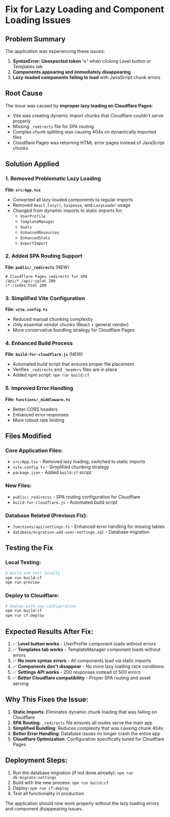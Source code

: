 # Fix for Lazy Loading and Component Loading Issues

## Problem Summary
The application was experiencing these issues:
1. **SyntaxError: Unexpected token '<'** when clicking Level button or Templates tab
2. **Components appearing and immediately disappearing**
3. **Lazy-loaded components failing to load** with JavaScript chunk errors

## Root Cause
The issue was caused by **improper lazy loading on Cloudflare Pages**:
- Vite was creating dynamic import chunks that Cloudflare couldn't serve properly
- Missing `_redirects` file for SPA routing
- Complex chunk splitting was causing 404s on dynamically imported files
- Cloudflare Pages was returning HTML error pages instead of JavaScript chunks

## Solution Applied

### 1. Removed Problematic Lazy Loading
**File: `src/App.tsx`**
- Converted all lazy-loaded components to regular imports
- Removed `React.lazy()`, `Suspense`, and `LazyLoader` usage
- Changed from dynamic imports to static imports for:
  - `UserProfile`
  - `TemplateManager` 
  - `Goals`
  - `EnhancedResources`
  - `EnhancedStats`
  - `ExportImport`

### 2. Added SPA Routing Support
**File: `public/_redirects`** (NEW)
```
# Cloudflare Pages redirects for SPA
/api/* /api/:splat 200
/* /index.html 200
```

### 3. Simplified Vite Configuration
**File: `vite.config.ts`**
- Reduced manual chunking complexity
- Only essential vendor chunks (React + general vendor)
- More conservative bundling strategy for Cloudflare Pages

### 4. Enhanced Build Process
**File: `build-for-cloudflare.js`** (NEW)
- Automated build script that ensures proper file placement
- Verifies `_redirects` and `_headers` files are in place
- Added npm script: `npm run build:cf`

### 5. Improved Error Handling
**File: `functions/_middleware.ts`**
- Better CORS headers
- Enhanced error responses
- More robust rate limiting

## Files Modified

### Core Application Files:
- `src/App.tsx` - Removed lazy loading, switched to static imports
- `vite.config.ts` - Simplified chunking strategy
- `package.json` - Added `build:cf` script

### New Files:
- `public/_redirects` - SPA routing configuration for Cloudflare
- `build-for-cloudflare.js` - Automated build script

### Database Related (Previous Fix):
- `functions/api/settings.ts` - Enhanced error handling for missing tables
- `database/migration-add-user-settings.sql` - Database migration

## Testing the Fix

### Local Testing:
```bash
# Build and test locally
npm run build:cf
npm run preview
```

### Deploy to Cloudflare:
```bash
# Deploy with new configuration
npm run build:cf
npm run cf:deploy
```

## Expected Results After Fix:
1. ✅ **Level button works** - UserProfile component loads without errors
2. ✅ **Templates tab works** - TemplateManager component loads without errors  
3. ✅ **No more syntax errors** - All components load via static imports
4. ✅ **Components don't disappear** - No more lazy loading race conditions
5. ✅ **Settings API works** - 200 responses instead of 500 errors
6. ✅ **Better Cloudflare compatibility** - Proper SPA routing and asset serving

## Why This Fixes the Issue:

1. **Static Imports**: Eliminates dynamic chunk loading that was failing on Cloudflare
2. **SPA Routing**: `_redirects` file ensures all routes serve the main app
3. **Simplified Bundling**: Reduces complexity that was causing chunk 404s
4. **Better Error Handling**: Database issues no longer crash the entire app
5. **Cloudflare Optimization**: Configuration specifically tuned for Cloudflare Pages

## Deployment Steps:
1. Run the database migration (if not done already): `npm run db:migrate:settings`
2. Build with the new process: `npm run build:cf`
3. Deploy: `npm run cf:deploy`
4. Test all functionality in production

The application should now work properly without the lazy loading errors and component disappearing issues.
